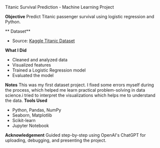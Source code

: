  Titanic Survival Prediction - Machine Learning Project

**Objective**
Predict Titanic passenger survival using logistic regression and Python.

** Dataset**
- Source: [Kaggle Titanic Dataset](https://www.kaggle.com/c/titanic/data)

**What I Did**
- Cleaned and analyzed data
- Visualized features
- Trained a Logistic Regression model
- Evaluated the model

**Notes**
This was my first dataset project. I fixed some errors myself during the process, which helped me learn practical problem-solving in data science.i tried to interpret the visualizations which helps me to understand the data.
**Tools Used**
- Python, Pandas, NumPy
- Seaborn, Matplotlib
- Scikit-learn
- Jupyter Notebook

**Acknowledgement**
Guided step-by-step using OpenAI's ChatGPT for uploading, debugging, and presenting the project.
